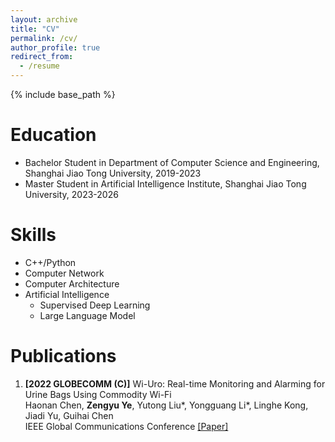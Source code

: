 ```yaml
---
layout: archive
title: "CV"
permalink: /cv/
author_profile: true
redirect_from:
  - /resume
---
```


{% include base_path %}

Education
======
* Bachelor Student in Department of Computer Science and Engineering, Shanghai Jiao Tong University, 2019-2023
* Master Student in Artificial Intelligence Institute, Shanghai Jiao Tong University, 2023-2026

<div style='display: none'>
Work experience
======
* Summer 2015: Research Assistant
  * Github University
  * Duties included: Tagging issues
  * Supervisor: Professor Git

* Fall 2015: Research Assistant
  * Github University
  * Duties included: Merging pull requests
  * Supervisor: Professor Hub
</div>

Skills
======
* C++/Python
* Computer Network
* Computer Architecture
* Artificial Intelligence
  * Supervised Deep Learning
  * Large Language Model

Publications
======
1. **\[2022 GLOBECOMM (C)\]** Wi-Uro: Real-time Monitoring and Alarming for Urine Bags Using Commodity Wi-Fi  
    Haonan Chen, **Zengyu Ye**, Yutong Liu*, Yongguang Li*, Linghe Kong, Jiadi Yu, Guihai Chen  
    IEEE Global Communications Conference 
    [\[Paper\]](https://ieeexplore.ieee.org/document/10000706)
  
<div style='display: none'>
Talks
======
  <ul>{% for post in site.talks %}
    {% include archive-single-talk-cv.html %}
  {% endfor %}</ul>
  
Teaching
======
  <ul>{% for post in site.teaching %}
    {% include archive-single-cv.html %}
  {% endfor %}</ul>
  
Service and leadership
======
* Currently signed in to 43 different slack teams
</div>
